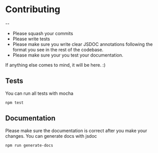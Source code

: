 # Contributing
--
* Please squash your commits
* Please write tests
* Please make sure you write clear JSDOC annotations following the format you see in the rest of the codebase.
* Please make sure your you test your documentation.

If anything else comes to mind, it will be here. :)

## Tests
You can run all tests with mocha

	npm test
	
## Documentation
Please make sure the documentation is correct after you make your changes. You can generate docs with jsdoc

	npm run generate-docs
